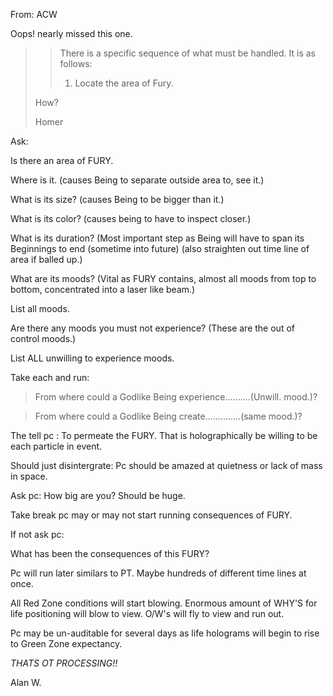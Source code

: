 
From: ACW

Oops! nearly missed this one.

>> There is a specific sequence of what must be handled.  It is as follows:
>> 
>>    1.  Locate the area of Fury.
>
>How?
>
>Homer
>

Ask:

Is there an area of FURY.

Where is it.
(causes Being to separate outside area to, see it.)

What is its size?
(causes Being to be bigger than it.)

What is its color?
(causes being to have to inspect closer.)

What is its duration?
(Most important step as Being will have to span its Beginnings to end
(sometime into future) (also straighten out time line of area if balled up.)

What are its moods?
(Vital as FURY contains, almost all moods from top to bottom, concentrated
into a laser like beam.)

List all moods.

Are there any moods you must not experience?
(These are the out of control moods.)

List ALL unwilling to experience moods.

Take each and run:

>From where could a Godlike Being experience..........(Unwill. mood.)?

>From where could a Godlike Being create..............(same mood.)?

The tell pc : To permeate the FURY. That is holographically be willing to be
each particle in event.

Should just disintergrate: Pc should be amazed at quietness or lack of mass
in space.

Ask pc: How big are you? Should be huge.

Take break pc may or may not start running consequences of FURY.

If not ask pc:

What has been the consequences of this FURY?

Pc will run later similars to PT. Maybe hundreds of different time lines at
once.

All Red Zone conditions will start blowing. Enormous amount of WHY'S for
life positioning will blow to view. O/W's will fly to view and run out.

Pc may be un-auditable for several days as life holograms will begin to rise
to Green Zone expectancy.

_THATS OT PROCESSING!!_

Alan W.
